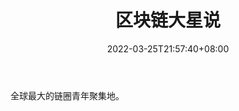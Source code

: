 ﻿---
weight: 
title: "区块链大星说"
description: "全球最大的链圈青年聚集地"
date: 2022-03-25T21:57:40+08:00
lastmod: 2022-03-25T16:45:40+08:00
draft: false
authors: ["Metabd"]
featuredImage: "qukuailiandaxingshuo.jpg"
link: ""
tags: ["微信公众号","区块链大星说"]
categories: ["navigation"]
navigation: ["微信公众号"]
lightgallery: true
toc: true
pinned: false
recommend: false
recommend1: false
---
全球最大的链圈青年聚集地。
